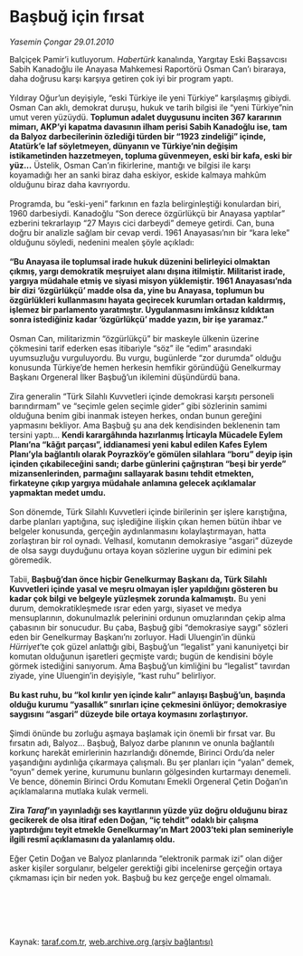 # Başbuğ için fırsat

*Yasemin Çongar 29.01.2010*

<div class="taraf_structure_2col_1zq">
<div class="margen_n">



 <p>Balçiçek Pamir’i kutluyorum. <i>Habertürk</i> kanalında, Yargıtay Eski Başsavcısı Sabih Kanadoğlu ile Anayasa Mahkemesi Raportörü Osman Can’ı biraraya, daha doğrusu karşı karşıya getiren çok iyi bir program yaptı. <br/><br/>Yıldıray Oğur’un deyişiyle, “eski Türkiye ile yeni Türkiye” karşılaşmış gibiydi. Osman Can aklı, demokrat duruşu, hukuk ve tarih bilgisi ile “yeni Türkiye”nin umut veren yüzüydü. <b>Toplumun adalet duygusunu inciten 367 kararının mimarı, AKP’yi kapatma davasının ilham perisi Sabih Kanadoğlu ise, tam da Balyoz darbecilerinin özlediği türden bir “1923 zindeliği” içinde, Atatürk’e laf söyletmeyen, dünyanın ve Türkiye’nin değişim istikametinden hazzetmeyen, topluma güvenmeyen, eski bir kafa, eski bir yüz...</b> Üstelik, Osman Can’ın fikirlerine, mantığı ve bilgisi ile karşı koyamadığı her an sanki biraz daha eskiyor, eskide kalmaya mahkûm olduğunu biraz daha kavrıyordu. <br/><br/>Programda, bu “eski-yeni” farkının en fazla belirginleştiği konulardan biri, 1960 darbesiydi. Kanadoğlu “Son derece özgürlükçü bir Anayasa yaptılar” ezberini tekrarlayıp “27 Mayıs cici darbeydi” demeye getirdi. Can, buna doğru bir analizle sağlam bir cevap verdi. 1961 Anayasası’nın bir “kara leke” olduğunu söyledi, nedenini mealen şöyle açıkladı: <b><br/><br/>“Bu Anayasa ile toplumsal irade hukuk düzenini belirleyici olmaktan çıkmış, yargı demokratik meşruiyet alanı dışına itilmiştir. Militarist irade, yargıya müdahale etmiş ve siyasi misyon yüklemiştir. 1961 Anayasası’nda bir dizi ‘özgürlükçü’ madde olsa da, yine bu Anayasa, toplumun bu özgürlükleri kullanmasını hayata geçirecek kurumları ortadan kaldırmış, işlemez bir parlamento yaratmıştır. Uygulanmasını imkânsız kıldıktan sonra istediğiniz kadar ‘özgürlükçü’ madde yazın, bir işe yaramaz.” </b><br/><br/>Osman Can, militarizmin “özgürlükçü” bir maskeyle ülkenin üzerine çökmesini tarif ederken esas itibariyle “söz” ile “edim” arasındaki uyumsuzluğu vurguluyordu. Bu vurgu, bugünlerde “zor durumda” olduğu konusunda Türkiye’de hemen herkesin hemfikir göründüğü Genelkurmay Başkanı Orgeneral İlker Başbuğ’un ikilemini düşündürdü bana. <br/><br/>Zira generalin “Türk Silahlı Kuvvetleri içinde demokrasi karşıtı personeli barındırmam” ve “seçimle gelen seçimle gider” gibi sözlerinin samimi olduğuna benim gibi inanmak isteyen herkes, ondan bunun gereğini yapmasını bekliyor. Ama Başbuğ şu ana dek kendisinden beklenenin tam tersini yaptı... <b>Kendi karargâhında hazırlanmış İrticayla Mücadele Eylem Planı’na “kâğıt parçası”, iddianamesi yeni kabul edilen Kafes Eylem Planı’yla bağlantılı olarak Poyrazköy’e gömülen silahlara “boru” deyip işin içinden çıkabileceğini sandı; darbe günlerini çağrıştıran “beşi bir yerde” mizansenlerinden, parmağını sallayarak basını tehdit etmekten, firkateyne çıkıp yargıya müdahale anlamına gelecek açıklamalar yapmaktan medet umdu. </b><br/><br/>Son dönemde, Türk Silahlı Kuvvetleri içinde birilerinin şer işlere karıştığına, darbe planları yaptığına, suç işlediğine ilişkin çıkan hemen bütün ihbar ve belgeler konusunda, gerçeğin aydınlanmasını kolaylaştırmayan, hatta zorlaştıran bir rol oynadı. Velhasıl, komutanın demokrasiye “asgari” düzeyde de olsa saygı duyduğunu ortaya koyan sözlerine uygun bir edimini pek göremedik. <br/><br/>Tabii, <b>Başbuğ’dan önce hiçbir Genelkurmay Başkanı da, Türk Silahlı Kuvvetleri içinde yasal ve meşru olmayan işler yapıldığını gösteren bu kadar çok bilgi ve belgeyle yüzleşmek zorunda kalmamıştı.</b> Bu yeni durum, demokratikleşmede ısrar eden yargı, siyaset ve medya mensuplarının, dokunulmazlık pelerinini ordunun omuzlarından çekip alma çabasının bir sonucudur. Bu çaba, Başbuğ gibi “demokrasiye saygı” sözleri eden bir Genelkurmay Başkanı’nı zorluyor. Hadi Uluengin’in dünkü <i>Hürriyet</i>’te çok güzel anlattığı gibi, Başbuğ’un “legalist” yani kanuniyetçi bir komutan olduğunun işaretleri geçmişte vardı; bugün de kendisini böyle görmek istediğini sanıyorum. Ama Başbuğ’un kimliğini bu “legalist” tavırdan ziyade, yine Uluengin’in deyişiyle, “kast ruhu” belirliyor. <b><br/><br/>Bu kast ruhu, bu “kol kırılır yen içinde kalır” anlayışı Başbuğ’un, başında olduğu kurumu “yasallık” sınırları içine çekmesini önlüyor; demokrasiye saygısını “asgari” düzeyde bile ortaya koymasını zorlaştırıyor. </b><br/><br/>Şimdi önünde bu zorluğu aşmaya başlamak için önemli bir fırsat var. Bu fırsatın adı, Balyoz... Başbuğ, Balyoz darbe planının ve onunla bağlantılı korkunç harekât emirlerinin hazırlandığı dönemde, Birinci Ordu’da neler yaşandığını aydınlığa çıkarmaya çalışmalı. Bu şer planları için “yalan” demek, “oyun” demek yerine, kurumunu bunların gölgesinden kurtarmayı denemeli. Ve bence, dönemin Birinci Ordu Komutanı Emekli Orgeneral Çetin Doğan’ın açıklamalarına mutlaka kulak vermeli. <b><br/><br/>Zira <i>Taraf</i>’ın yayınladığı ses kayıtlarının yüzde yüz doğru olduğunu biraz gecikerek de olsa itiraf eden Doğan, “iç tehdit” odaklı bir çalışma yaptırdığını teyit etmekle Genelkurmay’ın Mart 2003’teki plan semineriyle ilgili resmî açıklamasını da yalanlamış oldu. </b><br/><br/>Eğer Çetin Doğan ve Balyoz planlarında “elektronik parmak izi” olan diğer asker kişiler sorgulanır, belgeler gerektiği gibi incelenirse gerçeğin ortaya çıkmaması için bir neden yok. Başbuğ bu kez gerçeğe engel olmamalı.</p>
<br/>
<br/>
<br/>



<br/>


<div id="taraf_not">
</div>

</div>


</div>

Kaynak: [taraf.com.tr](http://www.taraf.com.tr:80/makale/9736.htm), [web.archive.org (arşiv bağlantısı)](http://web.archive.org/web/20100205034912/http://www.taraf.com.tr:80/makale/9736.htm)
